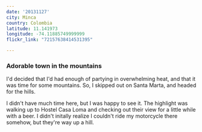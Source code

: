 ```yaml
---
date: '20131127'
city: Minca
country: Colombia
latitude: 11.141973
longitude: -74.11885749999999
flickr_link: "72157638414531395"

---
```


### Adorable town in the mountains

I'd decided that I'd had enough of partying in overwhelming heat, and that it was time for some mountains. So, I skipped out on Santa Marta, and headed for the hills.

I didn't have much time here, but I was happy to see it. The highlight was walking up to Hostel Casa Loma and checking out their view for a little while with a beer. I didn't initally realize I couldn't ride my motorcycle there somehow, but they're way up a hill.
